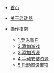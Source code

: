 <!-- docs/_sidebar.md -->

* [首页](/)

* [关于启动器](/introduce.md)

* 操作指南
    * [1.登入账户](guide/register.md)
    * [2.添加游戏](guide/addgame.md)
    * [3.添加资源](guide/addresources.md)
    * [4.手动安装资源](guide/addresources_manual.md)
    * [5.启动器设置项](guide/settings.md)
    
